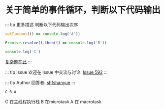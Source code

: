 # 关于简单的事件循环，判断以下代码输出

::: tip 更多描述 
 判断以下代码输出次序

``` js
setTimeout(() => console.log('A'))

Promise.resolve().then(() => console.log('B'))

console.log('C')
```

[复杂题在此](https://github.com/shfshanyue/Daily-Question/issues/528) 
::: 

::: tip Issue 
 欢迎在 Issue 中交流与讨论: [Issue 592](https://github.com/shfshanyue/Daily-Question/issues/592) 
:::

::: tip Author 
回答者: [shfshanyue](https://github.com/shfshanyue) 
:::

`C B A`

C 在主线程执行栈
B 在microtask
A 在 macrotask